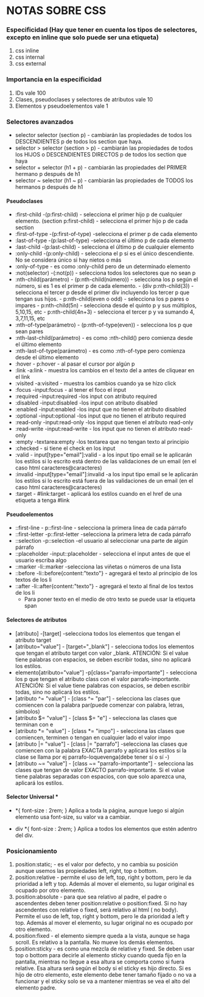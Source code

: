 # NOTAS SOBRE CSS

### Especificidad (Hay que tener en cuenta los tipos de selectores, excepto en inline que solo puede ser una etiqueta)
1. css inline
2. css internal
3. css external

### Importancia en la especificidad
1. IDs   vale 100
2. Clases, pseudoclases y selectores de atributos  vale 10
3. Elementos y pseudoelementos  vale 1

### Selectores avanzados
- selector  selector (section p) - cambiarán las propiedades de todos los DESCENDIENTES p de todos los section que haya.
- selector > selector (section > p) - cambiarán las propiedades de todos los HIJOS o DESCENDIENTES DIRECTOS p de todos los section que haya
- selector + selector (h1 + p) - cambiarán las propiedades del PRIMER hermano p después de h1
- selector ~ selector (h1 ~ p) - cambiarán las propiedades de TODOS los hermanos p después de h1

#### Pseudoclases
- :first-child   -(p:first-child) - selecciona el primer hijo p de cualquier elemento.   (section p:first-child) - selecciona el primer hijo p de cada section
- :first-of-type  -(p:first-of-type)  -selecciona el primer p de cada elemento
- :last-of-type   -(p:last-of-type)  -selecciona el último p de cada elemento
- :last-child    -(p:last-child)  - selecciona el último p de cualquier elemento
- :only-child    -(p:only-child)  - selecciona el p si es el único descendiente. No se considera único si hay nietos o más
- :only-of-type  - es como :only-child pero de un determinado elemento
- :not(selector)  -(:not(p))       - selecciona todos los selectores que no sean p
- :nth-child(parámetro) - (p:nth-child(número))  - selecciona los p según el número, si es 1 es el primer p de cada elemento.
                          -  (div p:nth-child(3)) - selecciona el tercer p desde el primer div incluyendo los tercer p que tengan sus hijos.
                          -   p:nth-child(even o odd) - selecciona los p pares o impares
                          - p:nth-child(5n) - selecciona desde el quinto p y sus múltiplos, 5,10,15, etc
                          - p:nth-child(4n+3) - selecciona el tercer p y va sumando 4,    3,7,11,15, etc
- :nth-of-type(parámetro) - (p:nth-of-type(even)) - selecciona los p que sean pares
- :nth-last-child(parámetro) - es como :nth-child() pero comienza desde el último elemento
- :nth-last-of-type(parámetro) - es como :nth-of-type pero comienza desde el último elemento
- :hover                - p:hover - al pasar el cursor por algún p
- :link       -a:link   - muestra los cambios en el texto del a antes de cliquear en el link
- :visited    -a:visited - muestra los cambios cuando ya se hizo click
- :focus      -input:focus  - al tener el foco el input
- :required   -input:required  -los input con atributo required
- :disabled  -input:disabled   -los input con atributo disabled
- :enabled   -input:enabled  -los input que no tienen el atributo disabled
- :optional  -input:optional  -los input que no tienen el atributo required
- :read-only  -input:read-only  -los inpput que tienen el atributo read-only
- :read-write -input:read-write  - los input que no tienen el atributo read-only
- :empty      -textarea:empty   -los textarea que no tengan texto al principio
- :checked    - si tiene el check en los input
- :valid   - input[type="email"]:valid - a los input tipo email se le aplicarán los estilos si lo escrito está dentro de las validaciones de un email (en el caso html caracteres@caracteres)
- :invalid -input[type="email"]:invalid -a los input tipo email se le aplicarán los estilos si lo escrito está fuera de las validaciones de un email (en el caso html caracteres@caracteres)
- :target  - #link:target - aplicará los estilos cuando en el href de una etiqueta a tenga #link

#### Pseudoelementos
- ::first-line  - p::first-line  - selecciona la primera linea de cada párrafo
- ::first-letter  -p::first-letter  -selecciona la primera letra de cada párrafo
- ::selection  -p::selection   -el usuario al seleccionar una parte de algún párrafo
- ::placeholder  -input::placeholder  - selecciona el input antes de que el usuario escriba algo
- ::marker   -li::marker  -selecciona las viñetas o números de una lista
- ::before  -li::before{content:"texto"} - agregará el texto al principio de los textos de los li
- ::after -li::after{content:"texto"} - agregará el texto al final de los textos de los li
    - Para poner texto en el medio de otro texto se puede usar la etiqueta span

#### Selectores de atributos
- [atributo] -[target] -selecciona todos los elementos que tengan el atributo target
- [atributo="value"] - [target="_blank"] - selecciona todos los elementos que tengan el atributo target con valor _blank. ATENCIÓN: Si el value tiene palabras con espacios, se deben escribir todas, sino no aplicará los estilos.
- elemento[atributo="value"]  -p[class="parrafo-importante"]  - selecciona los p que tengan el atributo class con el valor parrafo-importante. ATENCIÓN: Si el value tiene palabras con espacios, se deben escribir todas, sino no aplicará los estilos.
- [atributo ^= "value"] - [class ^= "par"]  - selecciona las clases que comiencen con la palabra par(puede comenzar con palabra, letras, símbolos)
- [atributo $= "value"] - [class $= "e"] - selecciona las clases que terminan con e
- [atributo *= "value"] - [class *= "impo"] - selecciona las clases que comiencen, terminen o tengan en cualquier lado el valor impo
- [atributo |= "value"] - [class |= "parrafo"] -selecciona las clases que comiencen con la palabra EXACTA parrafo y aplicará los estilos si la clase se llama por ej parrafo-loquevenga(debe tener sí o sí -)
- [atributo ~= "value"] - [class ~= "parrafo-importante"] - selecciona las clases que tengan de valor EXACTO parrafo-importante. Si el value tiene palabras separadas con espacios, con que solo aparezca una, aplicará los estilos.

#### Selector Universal *
- *{
  font-size : 2rem;
}
Aplica a toda la página, aunque luego si algún elemento usa font-size, su valor va a cambiar.

- div *{
  font-size : 2rem;
}
Aplica a todos los elementos que estén adentro del div.

### Posicionamiento
1. position:static;   -  es el valor por defecto, y no cambia su posición aunque usemos las propiedades left, right, top o bottom.
2. position:relative  -  permite el uso de left, top, right y bottom, pero le da prioridad a left y top. Además al mover el elemento, su lugar original es ocupado por otro elemento.
3. position:absolute  -  para que sea relativo al padre, el padre o ascendentes deben tener position:relative o position:fixed. Si no hay ascendentes con relative o fixed, será relativo al html ( no body).    Permite el uso de left, top, right y bottom, pero le da prioridad a left y top. Además al mover el elemento, su lugar original no es ocupado por otro elemento.
4. position:fixed  - el elemento siempre queda a la vista, aunque se haga scroll. Es relativo a la pantalla. No mueve los demás elementos.
5. position:sticky  - es como una mezcla de relative y fixed. Se deben usar top o bottom para decirle al elemento sticky cuando queda fijo en la pantalla, mientras no llegue a esa altura se comporta como si fuera relative. Esa altura será según el body si el sticky es hijo directo. Si es hijo de otro elemento, este elemento debe tener tamaño fijado o no va a funcionar y el sticky solo se va a mantener mientras se vea el alto del elemento padre.
